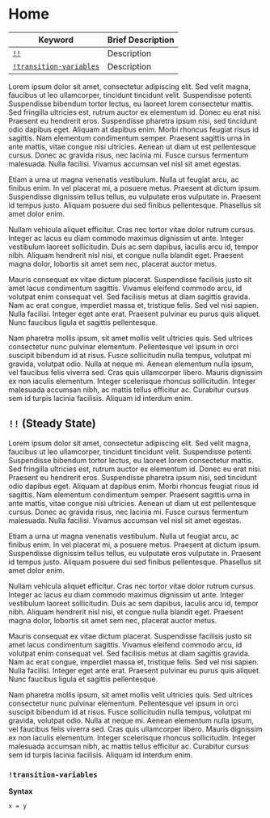 # Home

Keyword | Brief Description
---|---
[`!!`](#steady-state) | Description
[`!transition-variables`](#transition-variables) | Description


Lorem ipsum dolor sit amet, consectetur adipiscing elit. Sed velit magna, faucibus ut leo ullamcorper, tincidunt tincidunt velit. Suspendisse potenti. Suspendisse bibendum tortor lectus, eu laoreet lorem consectetur mattis. Sed fringilla ultricies est, rutrum auctor ex elementum id. Donec eu erat nisi. Praesent eu hendrerit eros. Suspendisse pharetra ipsum nisi, sed tincidunt odio dapibus eget. Aliquam at dapibus enim. Morbi rhoncus feugiat risus id sagittis. Nam elementum condimentum semper. Praesent sagittis urna in ante mattis, vitae congue nisi ultricies. Aenean ut diam ut est pellentesque cursus. Donec ac gravida risus, nec lacinia mi. Fusce cursus fermentum malesuada. Nulla facilisi. Vivamus accumsan vel nisl sit amet egestas.

Etiam a urna ut magna venenatis vestibulum. Nulla ut feugiat arcu, ac finibus enim. In vel placerat mi, a posuere metus. Praesent at dictum ipsum. Suspendisse dignissim tellus tellus, eu vulputate eros vulputate in. Praesent id tempus justo. Aliquam posuere dui sed finibus pellentesque. Phasellus sit amet dolor enim.

Nullam vehicula aliquet efficitur. Cras nec tortor vitae dolor rutrum cursus. Integer ac lacus eu diam commodo maximus dignissim ut ante. Integer vestibulum laoreet sollicitudin. Duis ac sem dapibus, iaculis arcu id, tempor nibh. Aliquam hendrerit nisl nisi, et congue nulla blandit eget. Praesent magna dolor, lobortis sit amet sem nec, placerat auctor metus.

Mauris consequat ex vitae dictum placerat. Suspendisse facilisis justo sit amet lacus condimentum sagittis. Vivamus eleifend commodo arcu, id volutpat enim consequat vel. Sed facilisis metus at diam sagittis gravida. Nam ac erat congue, imperdiet massa et, tristique felis. Sed vel nisi sapien. Nulla facilisi. Integer eget ante erat. Praesent pulvinar eu purus quis aliquet. Nunc faucibus ligula et sagittis pellentesque.

Nam pharetra mollis ipsum, sit amet mollis velit ultricies quis. Sed ultrices consectetur nunc pulvinar elementum. Pellentesque vel ipsum in orci suscipit bibendum id at risus. Fusce sollicitudin nulla tempus, volutpat mi gravida, volutpat odio. Nulla at neque mi. Aenean elementum nulla ipsum, vel faucibus felis viverra sed. Cras quis ullamcorper libero. Mauris dignissim ex non iaculis elementum. Integer scelerisque rhoncus sollicitudin. Integer malesuada accumsan nibh, ac mattis tellus efficitur ac. Curabitur cursus sem id turpis lacinia facilisis. Aliquam id interdum enim.


## `!!` (Steady State) ##

Lorem ipsum dolor sit amet, consectetur adipiscing elit. Sed velit magna, faucibus ut leo ullamcorper, tincidunt tincidunt velit. Suspendisse potenti. Suspendisse bibendum tortor lectus, eu laoreet lorem consectetur mattis. Sed fringilla ultricies est, rutrum auctor ex elementum id. Donec eu erat nisi. Praesent eu hendrerit eros. Suspendisse pharetra ipsum nisi, sed tincidunt odio dapibus eget. Aliquam at dapibus enim. Morbi rhoncus feugiat risus id sagittis. Nam elementum condimentum semper. Praesent sagittis urna in ante mattis, vitae congue nisi ultricies. Aenean ut diam ut est pellentesque cursus. Donec ac gravida risus, nec lacinia mi. Fusce cursus fermentum malesuada. Nulla facilisi. Vivamus accumsan vel nisl sit amet egestas.

Etiam a urna ut magna venenatis vestibulum. Nulla ut feugiat arcu, ac finibus enim. In vel placerat mi, a posuere metus. Praesent at dictum ipsum. Suspendisse dignissim tellus tellus, eu vulputate eros vulputate in. Praesent id tempus justo. Aliquam posuere dui sed finibus pellentesque. Phasellus sit amet dolor enim.

Nullam vehicula aliquet efficitur. Cras nec tortor vitae dolor rutrum cursus. Integer ac lacus eu diam commodo maximus dignissim ut ante. Integer vestibulum laoreet sollicitudin. Duis ac sem dapibus, iaculis arcu id, tempor nibh. Aliquam hendrerit nisl nisi, et congue nulla blandit eget. Praesent magna dolor, lobortis sit amet sem nec, placerat auctor metus.

Mauris consequat ex vitae dictum placerat. Suspendisse facilisis justo sit amet lacus condimentum sagittis. Vivamus eleifend commodo arcu, id volutpat enim consequat vel. Sed facilisis metus at diam sagittis gravida. Nam ac erat congue, imperdiet massa et, tristique felis. Sed vel nisi sapien. Nulla facilisi. Integer eget ante erat. Praesent pulvinar eu purus quis aliquet. Nunc faucibus ligula et sagittis pellentesque.

Nam pharetra mollis ipsum, sit amet mollis velit ultricies quis. Sed ultrices consectetur nunc pulvinar elementum. Pellentesque vel ipsum in orci suscipit bibendum id at risus. Fusce sollicitudin nulla tempus, volutpat mi gravida, volutpat odio. Nulla at neque mi. Aenean elementum nulla ipsum, vel faucibus felis viverra sed. Cras quis ullamcorper libero. Mauris dignissim ex non iaculis elementum. Integer scelerisque rhoncus sollicitudin. Integer malesuada accumsan nibh, ac mattis tellus efficitur ac. Curabitur cursus sem id turpis lacinia facilisis. Aliquam id interdum enim.


### `!transition-variables` ###

__Syntax__

    x = y
    



